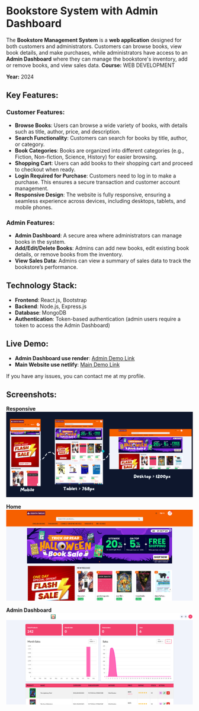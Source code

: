 # **Bookstore System with Admin Dashboard**

The **Bookstore Management System** is a **web application** designed for both customers and administrators. Customers can browse books, view book details, and make purchases, while administrators have access to an **Admin Dashboard** where they can manage the bookstore's inventory, add or remove books, and view sales data.
**Course:** WEB DEVELOPMENT	

**Year:** 2024
## **Key Features:**

### **Customer Features:**
- **Browse Books**: Users can browse a wide variety of books, with details such as title, author, price, and description.
- **Search Functionality**: Customers can search for books by title, author, or category.
- **Book Categories**: Books are organized into different categories (e.g., Fiction, Non-fiction, Science, History) for easier browsing.
- **Shopping Cart**: Users can add books to their shopping cart and proceed to checkout when ready.
- **Login Required for Purchase**: Customers need to log in to make a purchase. This ensures a secure transaction and customer account management.
- **Responsive Design**: The website is fully responsive, ensuring a seamless experience across devices, including desktops, tablets, and mobile phones.

### **Admin Features:**
- **Admin Dashboard**: A secure area where administrators can manage books in the system.
- **Add/Edit/Delete Books**: Admins can add new books, edit existing book details, or remove books from the inventory.
- **View Sales Data**: Admins can view a summary of sales data to track the bookstore’s performance.

## **Technology Stack:**
- **Frontend**: React.js, Bootstrap
- **Backend**: Node.js, Express.js
- **Database**: MongoDB
- **Authentication**: Token-based authentication (admin users require a token to access the Admin Dashboard)

## **Live Demo:** 
- **Admin Dashboard use render**: [Admin Demo Link](https://8-12-admin.netlify.app)
- **Main Website use netlify**: [Main Demo Link](https://8-12-admin.netlify.app)

If you have any issues, you can contact me at my profile.

  
## **Screenshots:**
**Responsive**
![Bookstore_res_Screenshot](/ui-pic/1.PNG)

**Home**
![Bookstore_Home Screenshot](/ui-pic/2.png)

**Admin Dashboard**
![Bookstore_Admin Screenshot](/ui-pic/3.PNG)

